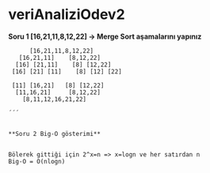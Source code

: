 # veriAnaliziOdev2
**Soru 1 [16,21,11,8,12,22] -> Merge Sort aşamalarını yapınız**

```
      [16,21,11,8,12,22]
   [16,21,11]    [8,12,22]
  [16] [21,11]    [8] [12,22]
 [16] [21] [11]    [8] [12] [22]

 [11] [16,21]   [8] [12,22]
  [11,16,21]     [8,12,22]
    [8,11,12,16,21,22]

´´´


**Soru 2 Big-O gösterimi**


Bölerek gittiği için 2^x=n => x=logn ve her satırdan n 
Big-O = O(nlogn)
